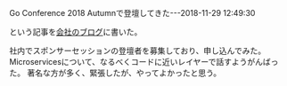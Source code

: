 Go Conference 2018 Autumnで登壇してきた---2018-11-29 12:49:30

という記事を[会社のブログ](https://tech.mercari.com/entry/2018/11/29/120000)に書いた。

<script async class="speakerdeck-embed" data-id="c0a2149722244dbe806b9285545f89ad" data-ratio="1.33159947984395" src="//speakerdeck.com/assets/embed.js"></script>

社内でスポンサーセッションの登壇者を募集しており、申し込んでみた。
Microservicesについて、なるべくコードに近いレイヤーで話すようがんばった。
著名な方が多く、緊張したが、やってよかったと思う。
